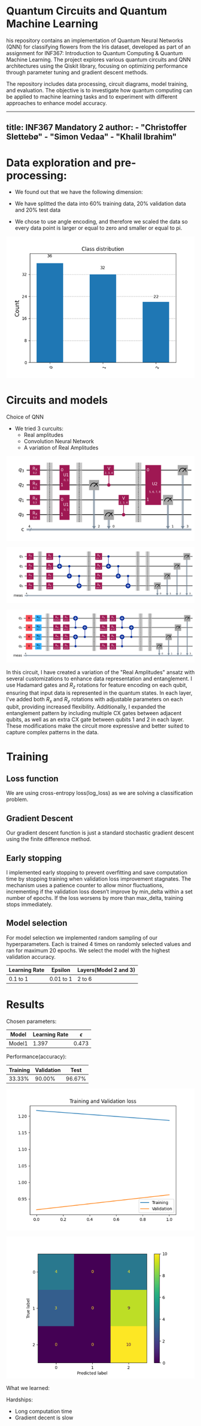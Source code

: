 # Quantum Circuits and Quantum Machine Learning

his repository contains an implementation of Quantum Neural Networks (QNN) for classifying flowers from the Iris dataset, developed as part of an assignment for INF367: Introduction to Quantum Computing & Quantum Machine Learning. The project explores various quantum circuits and QNN architectures using the Qiskit library, focusing on optimizing performance through parameter tuning and gradient descent methods.

The repository includes data processing, circuit diagrams, model training, and evaluation. The objective is to investigate how quantum computing can be applied to machine learning tasks and to experiment with different approaches to enhance model accuracy.


---
title: INF367 Mandatory 2
author: 
    - "Christoffer Slettebø"
    - "Simon Vedaa"
    - "Khalil Ibrahim"
---

# Data exploration and pre-processing:

* We found out that we have the following dimension: 

* We have splitted the data into 60% training data, 20% validation data and 20% test data

* We chose to use angle encoding, and therefore we 
    scaled the data so every data point is larger or equal to zero and smaller or equal to pi.

![Class distribution of training data](images/class_distribution.png)

# Circuits and models

Choice of QNN

* We tried 3 curcuits:
    - Real amplitudes
    - Convolution Neural Network
    - A variation of Real Amplitudes

![Circut 1](images/circuit1.png)

![Circut 2](images/circuit2.png)

![Circut 3](images/circuit3.png)

In this circuit, I have created a variation of the "Real Amplitudes" ansatz with several customizations to enhance data representation and entanglement. I use Hadamard gates and $R_z$ rotations for feature encoding on each qubit, ensuring that input data is represented in the quantum states. In each layer, I’ve added both $R_x$ and $R_y$ rotations with adjustable parameters on each qubit, providing increased flexibility. Additionally, I expanded the entanglement pattern by including multiple CX gates between adjacent qubits, as well as an extra CX gate between qubits 1 and 2 in each layer. These modifications make the circuit more expressive and better suited to capture complex patterns in the data.


# Training


## Loss function

We are using cross-entropy loss(log_loss) as we are solving a classification problem.


## Gradient Descent

Our gradient descent function is just a standard stochastic gradient descent using
the finite difference method.

## Early stopping
I implemented early stopping to prevent overfitting and save computation time by stopping training when validation loss improvement stagnates. The mechanism uses a patience counter to allow minor fluctuations, incrementing if the validation loss doesn’t improve by min_delta within a set number of epochs. If the loss worsens by more than max_delta, training stops immediately. 

## Model selection

For model selection we implemented random sampling of our hyperparameters.
Each is trained 4 times on randomly selected values and ran for maximum 20 epochs.
We select the model with the highest validation accuracy.

| Learning Rate | Epsilon | Layers(Model 2 and 3) |
| --------------- | --------------- | --------------- |
| 0.1 to 1 | 0.01 to 1 | 2 to 6 |






# Results

Chosen parameters:

| Model | Learning Rate | $\epsilon$ |
| --------------- | --------------- | --------------- |
| Model1 | 1.397 | 0.473 |

Performance(accuracy):

| Training | Validation | Test |
| --------------- | --------------- | --------------- |
| 33.33% | 90.00% | 96.67% |




![Loss](images/loss.png)

![Confusion matrix](images/confusion_matrix.png)


What we learned:



Hardships:

* Long computation time 
* Gradient decent is slow

